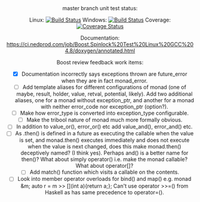 <center>
master branch unit test status:

Linux: [![Build Status](https://ci.nedprod.com/job/Boost.Spinlock%20Test%20Linux%20GCC%204.8/badge/icon)](https://ci.nedprod.com/job/Boost.Spinlock%20Test%20Linux%20GCC%204.8/) Windows: [![Build Status](https://ci.nedprod.com/job/Boost.Spinlock%20Test%20Win8%20VS2014/badge/icon)](https://ci.nedprod.com/job/Boost.Spinlock%20Test%20Win8%20VS2014/) Coverage: [![Coverage Status](https://coveralls.io/repos/ned14/boost.spinlock/badge.svg?branch=master)](https://coveralls.io/r/ned14/boost.spinlock?branch=master)

Documentation: https://ci.nedprod.com/job/Boost.Spinlock%20Test%20Linux%20GCC%204.8/doxygen/annotated.html

Boost review feedback work items:
 - [x] Documentation incorrectly says exceptions thrown are future_error when they are in fact monad_error.
 - [ ] Add template aliases for different configurations of monad<T> (one of maybe, result, holder, value, retval, potential, likely). Add two additional aliases, one for a monad without exception_ptr, and another for a monad with neither error_code nor exception_ptr (option<T>?).
 - [ ] Make how error_type is converted into exception_type configurable.
 - [ ] Make the tribool nature of monad<T> much more formally obvious.
 - [ ] In addition to value_or(), error_or() etc add value_and(), error_and() etc.
 - [ ] As .then() is defined in a future as executing the callable when the value is set, and monad<T>.then() executes immediately and does not execute when the value is next changed, does this make monad<T>.then() deceptively named? (I think yes). Perhaps and() is a better name for then()? What about simply operator() i.e. make the monad callable? What about operator[]?
 - [ ] Add match() function which visits a callable on the contents.
 - [ ] Look into member operator overloads for bind() and map() e.g. monad<int> &m; auto r = m >> [](int a){return a;}; Can't use operator >>=() from Haskell as has same precedence to operator=().
 
</center>
